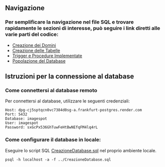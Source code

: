 ## Navigazione
### Per semplificare la navigazione nel file SQL e trovare rapidamente le sezioni di interesse, può seguire i link diretti alle varie parti del codice:

- [Creazione dei Domini](https://github.com/Gabriele-Maione/imagespot/blob/master/BD/scripts/CreazioneDatabase.sql#L3)
- [Creazione delle Tabelle](https://github.com/Gabriele-Maione/imagespot/blob/master/BD/scripts/CreazioneDatabase.sql#L14)
- [Trigger e Procedure Implementate](https://github.com/Gabriele-Maione/imagespot/blob/master/BD/scripts/CreazioneDatabase.sql#L190)
- [Popolazione del Database](https://github.com/Gabriele-Maione/imagespot/blob/master/BD/scripts/CreazioneDatabase.sql#L368)

## Istruzioni per la connessione al database
### Come connettersi al database remoto
Per connettersi al database, utilizzare le seguenti credenziali:
```
Host: dpg-cj5sptqcn0vc7384d0sg-a.frankfurt-postgres.render.com
Port: 5432
Database: imagespot
User: imagespot
Password: sxGcPx536GhTuwFeHtBwNEfqFM4lq4rL
```

### Come configurare il database in locale:

Eseguire lo script SQL [CreazioneDatabase.sql](https://github.com/Gabriele-Maione/imagespot/blob/master/BD/scripts/CreazioneDatabase.sql) nel proprio ambiente locale.
```
psql -h localhost -a -f ../CreazioneDatabase.sql
```
